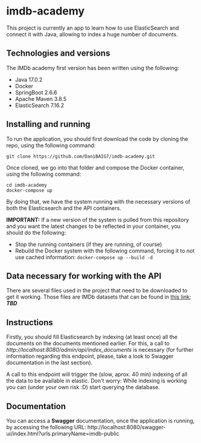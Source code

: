 # imdb-academy
This project is currently an app to learn how to use ElasticSearch and connect it with Java, allowing to index a huge number of documents.

## Technologies and versions
The IMDb academy first version has been written using the following:
- Java 17.0.2
- Docker
- SpringBoot 2.6.6
- Apache Maven 3.8.5
- ElasticSearch 7.16.2

## Installing and running
To run the application, you should first download the code by cloning the repo, using the following command:
```
git clone https://github.com/DaniBAIG7/imdb-academy.git
```
Once cloned, we go into that folder and compose the Docker container, using the following command:
```
cd imdb-academy
docker-compose up
```
By doing that, we have the system running with the necessary versions of both the Elasticsearch and the API containers.

**IMPORTANT:**
If a new version of the system is pulled from this repository and you want the latest changes to be reflected in your container, you should do the following:
- Stop the running containers (if they are running, of course)
- Rebuild the Docker system with the following command, forcing it to not use cached information: ``` docker-compose up --build -d ```

## Data necessary for working with the API
There are several files used in the project that need to be downloaded to get it working. Those files are IMDb datasets that can be found in [this link](https://datasets.imdbws.com/); _**TBD**_

## Instructions
Firstly, you should fill Elasticsearch by indexing (at least once) all the documents on the documents mentioned earlier.
For this, a call to _http://localhost:8080/admin/api/index_documents_ is necessary (for further information regarding this endpoint, please, take a look to Swagger documentation in the last section).

A call to this endpoint will trigger the (slow, aprox. 40 min) indexing of all the data to be available in elastic. Don't worry: While indexing is working you can (under your own risk :D) start querying the database.

## Documentation
You can access a **Swagger** documentation, once the application is running, by accessing the following URL: 
http://localhost:8080/swagger-ui/index.html?urls.primaryName=imdb-public
